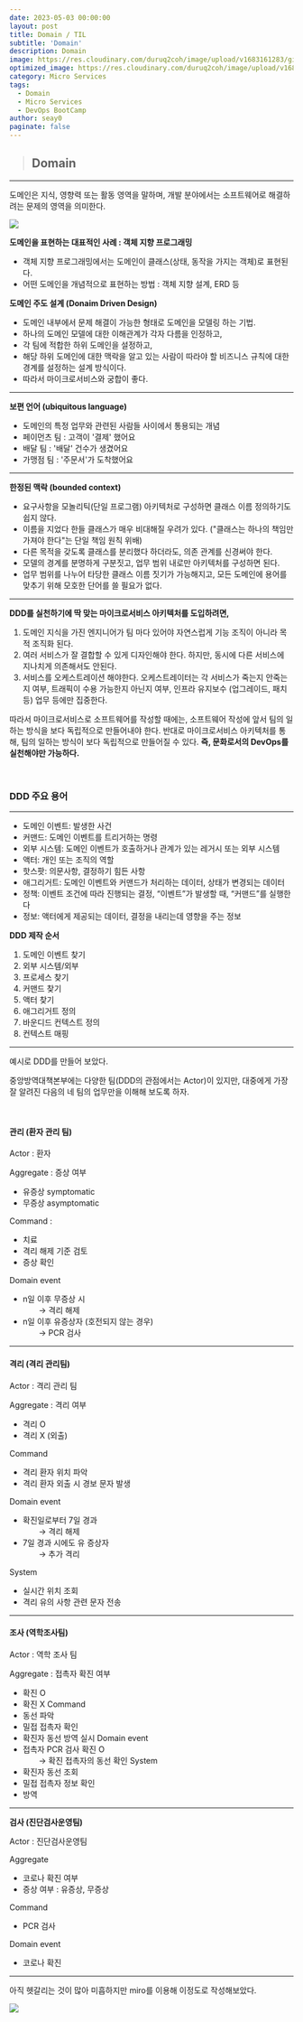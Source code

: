 ```yaml
---
date: 2023-05-03 00:00:00
layout: post
title: Domain / TIL
subtitle: 'Domain'
description: Domain
image: https://res.cloudinary.com/duruq2coh/image/upload/v1683161283/gitio/msa_b5yogy.png
optimized_image: https://res.cloudinary.com/duruq2coh/image/upload/v1683161283/gitio/msa_b5yogy.png
category: Micro Services
tags:
  - Domain
  - Micro Services
  - DevOps BootCamp
author: seay0
paginate: false
---
```


> ## **Domain** 
---

도메인은 지식, 영향력 또는 활동 영역을 말하며, 개발 분야에서는 소프트웨어로 해결하려는 문제의 영역을 의미한다.

![](https://res.cloudinary.com/duruq2coh/image/upload/v1683161933/gitio/post/1_ytseyx.png)

**도메인을 표현하는 대표적인 사례 : 객체 지향 프로그래밍**  
* 객체 지향 프로그래밍에서는 도메인이 클래스(상태, 동작을 가지는 객체)로 표현된다.
* 어떤 도메인을 개념적으로 표현하는 방법 : 객체 지향 설계, ERD 등

**도메인 주도 설계 (Donaim Driven Design)**
* 도메인 내부에서 문제 해결이 가능한 형태로 도메인을 모델링 하는 기법.
* 하나의 도메인 모델에 대한 이해관계가 각자 다름을 인정하고,
* 각 팀에 적합한 하위 도메인을 설정하고,
* 해당 하위 도메인에 대한 맥락을 알고 있는 사람이 따라야 할 비즈니스 규칙에 대한 경계를 설정하는 설계 방식이다.
* 따라서 마이크로서비스와 궁합이 좋다.

---

**보편 언어 (ubiquitous language)**
* 도메인의 특정 업무와 관련된 사람들 사이에서 통용되는 개념
* 페이먼츠 팀 : 고객이 '결제' 했어요
* 배달 팀 : '배달' 건수가 생겼어요
* 가맹점 팀 : '주문서'가 도착했어요

---

**한정된 맥락 (bounded context)**
* 요구사항을 모놀리틱(단일 프로그램) 아키텍처로 구성하면 클래스 이름 정의하기도 쉽지 않다.
* 이름을 지었다 한들 클래스가 매우 비대해질 우려가 있다. ("클래스는 하나의 책임만 가져야 한다"는 단일 책임 원칙 위배)
* 다른 목적을 갖도록 클래스를 분리했다 하더라도, 의존 관계를 신경써야 한다.
* 모델의 경계를 분명하게 구분짓고, 업무 범위 내로만 아키텍처를 구성하면 된다. 
* 업무 범위를 나누어 타당한 클래스 이름 짓기가 가능해지고, 모든 도메인에 용어를 맞추기 위해 모호한 단어를 쓸 필요가 없다.

---

**DDD를 실천하기에 딱 맞는 마이크로서비스 아키텍처를 도입하려면,** 

1. 도메인 지식을 가진 엔지니어가 팀 마다 있어야 자연스럽게 기능 조직이 아니라 목적 조직화 된다.
2. 여러 서비스가 잘 결합할 수 있게 디자인해야 한다. 하지만, 동시에 다른 서비스에 지나치게 의존해서도 안된다.
3. 서비스를 오케스트레이션 해야한다. 오케스트레이터는 각 서비스가 죽는지 안죽는지 여부, 트래픽이 수용 가능한지 아닌지 여부, 인프라 유지보수 (업그레이드, 패치 등) 업무 등에만 집중한다.

따라서 마이크로서비스로 소프트웨어를 작성할 때에는, 소프트웨어 작성에 앞서 팀의 일하는 방식을 보다 독립적으로 만들어내야 한다. 반대로 마이크로서비스 아키텍처를 통해, 팀의 일하는 방식이 보다 독립적으로 만들어질 수 있다. **즉, 문화로서의 DevOps를 실천해야만 가능하다.**

<br>

### **DDD 주요 용어**
---

* 도메인 이벤트: 발생한 사건
* 커맨드: 도메인 이벤트를 트리거하는 명령
* 외부 시스템: 도메인 이벤트가 호출하거나 관계가 있는  레거시 또는 외부 시스템
* 액터: 개인 또는 조직의 역할
* 핫스팟: 의문사항, 결정하기 힘든 사항
* 애그리거트: 도메인 이벤트와 커맨드가 처리하는 데이터, 상태가 변경되는 데이터
* 정책: 이벤트 조건에 따라 진행되는 결정, “이벤트”가 발생할 때, “커맨드”를 실행한다
* 정보: 액터에게 제공되는 데이터, 결정을 내리는데 영향을 주는 정보


**DDD 제작 순서**
1. 도메인 이벤트 찾기
2. 외부 시스템/외부
3. 프로세스 찾기
4. 커맨드 찾기
5. 액터 찾기
6. 애그리거트 정의
7. 바운디드 컨텍스트 정의
8. 컨텍스트 매핑

---
예시로 DDD를 만들어 보았다.  

중앙방역대책본부에는 다양한 팀(DDD의 관점에서는 Actor)이 있지만, 대중에게 가장 잘 알려진 다음의 네 팀의 업무만을 이해해 보도록 하자.

<br>

#### **관리 (환자 관리 팀)**

Actor : 환자  

Aggregate : 증상 여부
* 유증상 symptomatic
* 무증상 asymptomatic  

Command :
* 치료
* 격리 해제 기준 검토
* 증상 확인  

Domain event
* n일 이후 무증상 시  
  → 격리 해제  
* n일 이후 유증상자 (호전되지 않는 경우)  
  → PCR 검사  
---

#### **격리 (격리 관리팀)**

Actor : 격리 관리 팀

Aggregate : 격리 여부
* 격리 O
* 격리 X (외출)

Command
* 격리 환자 위치 파악
* 격리 환자 외출 시 경보 문자 발생

Domain event
* 확진일로부터 7일 경과  
  → 격리 해제
* 7일 경과 시에도 유 증상자  
  →  추가 격리

System
* 실시간 위치 조회
* 격리 유의 사항 관련 문자 전송  

---

#### **조사 (역학조사팀)**

Actor : 역학 조사 팀

Aggregate : 접촉자 확진 여부
* 확진 O
* 확진 X
Command
* 동선 파악
* 밀접 접촉자 확인
* 확진자 동선 방역 실시
Domain event
* 접촉자 PCR 검사 확진 O  
  → 확진 접촉자의 동선 확인
System
* 확진자 동선 조회
* 밀접 접촉자 정보 확인
* 방역  

---

**검사 (진단검사운영팀)**

Actor : 진단검사운영팀

Aggregate
* 코로나 확진 여부
* 증상 여부 : 유증상, 무증상

Command
* PCR 검사

Domain event
* 코로나 확진

---

아직 헷갈리는 것이 많아 미흡하지만 miro를 이용해 이정도로 작성해보았다.

![](https://res.cloudinary.com/duruq2coh/image/upload/v1683284075/%EC%BA%A1%EC%B2%98_ndmcwb.png)